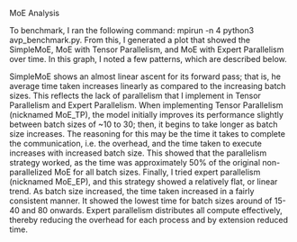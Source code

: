 MoE Analysis

To benchmark, I ran the following command: mpirun -n 4 python3 avp_benchmark.py. From this, I generated a plot that showed the SimpleMoE, MoE with Tensor Parallelism, and MoE with Expert Parallelism over time. In this graph, I noted a few patterns, which are described below.

SimpleMoE shows an almost linear ascent for its forward pass; that is, he average time taken increases linearly as compared to the increasing batch sizes. This reflects the lack of parallelism that I implement in Tensor Parallelism and Expert Parallelism. When implementing Tensor Parallelism (nicknamed MoE_TP), the model initially improves its performance slightly between batch sizes of ~10 to 30; then, it begins to take longer as batch size increases. The reasoning for this may be the time it takes to complete the communication, i.e. the overhead, and the time taken to execute increases with increased batch size. This showed that the parallelism strategy worked, as the time was approximately 50% of the original non-parallelized MoE for all batch sizes. Finally, I tried expert parallelism (nicknamed MoE_EP), and this strategy showed a relatively flat, or linear trend. As batch size increased, the time taken increased in a fairly consistent manner. It showed the lowest time for batch sizes around of 15-40 and 80 onwards. Expert parallelism distributes all compute effectively, thereby reducing the overhead for each process and by extension reduced time. 